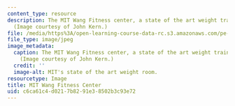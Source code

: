 ```yaml
---
content_type: resource
description: The MIT Wang Fitness center, a state of the art weight training facility.
  (Image courtesy of John Kern.)
file: /media/https%3A/open-learning-course-data-rc.s3.amazonaws.com/pe-720-weight-training-spring-2006/c6ca61c4d0217b8291e38502b3c93e72_pe-720s06.jpg
file_type: image/jpeg
image_metadata:
  caption: The MIT Wang Fitness center, a state of the art weight training facility.
    (Image courtesy of John Kern.)
  credit: ''
  image-alt: MIT's state of the art weight room.
resourcetype: Image
title: MIT Wang Fitness Center
uid: c6ca61c4-d021-7b82-91e3-8502b3c93e72
---
```

